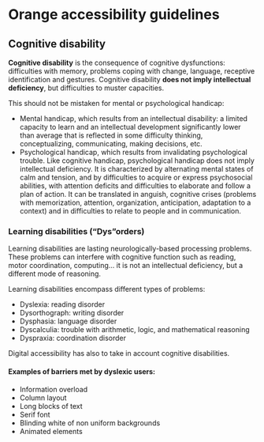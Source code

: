 # Orange accessibility guidelines
<h2 class="page-title">Cognitive disability</h2>

<script>$(document).ready(function () {
    setBreadcrumb([{"label":"Disability situations", "url": "./focus.html"},
        {"label":"Cognitive disability"}]);
    addSubMenu([
        {"label":"Cognitive disability","url":"focus-cognitif.html"},
        {"label":"Older people","url":"focus-seniors.html"}
    ]);
});</script>

<span data-menuitem="focus"></span>

**Cognitive disability** is the consequence of cognitive dysfunctions: difficulties with memory, problems coping with change, language, receptive identification and gestures. Cognitive disability **does not imply intellectual deficiency**, but difficulties to muster capacities.

This should not be mistaken for mental or psychological handicap:

- Mental handicap, which results from an intellectual disability: a limited capacity to learn and an intellectual development significantly lower than average that is reflected in some difficulty thinking, conceptualizing, communicating, making decisions, etc.
- Psychological handicap, which results from invalidating psychological trouble. Like cognitive handicap, psychological handicap does not imply intellectual deficiency. It is characterized by alternating mental states of calm and tension, and by difficulties to acquire or express psychosocial abilities, with attention deficits and difficulties to elaborate and follow a plan of action. It can be translated in anguish, cognitive crises (problems with memorization, attention, organization, anticipation, adaptation to a context) and in difficulties to relate to people and in communication.

### Learning disabilities (“Dys”orders)

Learning disabilities are lasting neurologically-based processing problems. These problems can interfere with cognitive function such as reading, motor coordination, computing… it is not an intellectual deficiency, but a different mode of reasoning.

Learning disabilities encompass different types of problems:

- Dyslexia: reading disorder
- Dysorthograph: writing disorder
- Dysphasia: language disorder
- Dyscalculia: trouble with arithmetic, logic, and mathematical reasoning
- Dyspraxia: coordination disorder

Digital accessibility has also to take in account cognitive disabilities. 

#### Examples of barriers met by dyslexic users:

- Information overload
- Column layout
- Long blocks of text
- Serif font
- Blinding white of non uniform backgrounds
- Animated elements


<!--  This file is part of a11y-guidelines | Our vision of mobile & web accessibility guidelines and best practices, with valid/invalid examples.
 Copyright (C) 2016  Orange SA
 See the Creative Commons Legal Code Attribution-ShareAlike 3.0 Unported License for more details (LICENSE file). -->